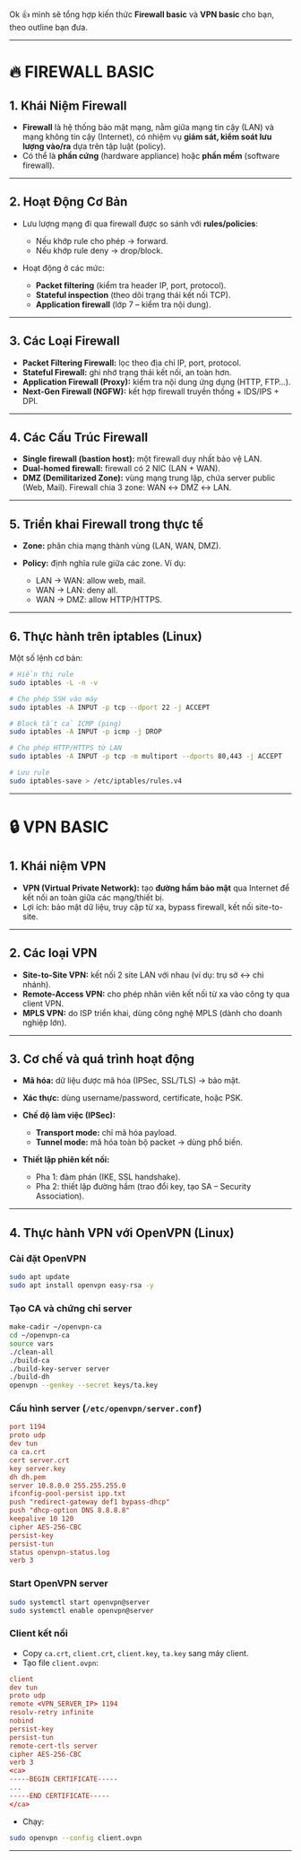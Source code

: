 Ok 👍 mình sẽ tổng hợp kiến thức **Firewall basic** và **VPN basic** cho bạn, theo outline bạn đưa.

---

# 🔥 FIREWALL BASIC

## 1. Khái Niệm Firewall

* **Firewall** là hệ thống bảo mật mạng, nằm giữa mạng tin cậy (LAN) và mạng không tin cậy (Internet), có nhiệm vụ **giám sát, kiểm soát lưu lượng vào/ra** dựa trên tập luật (policy).
* Có thể là **phần cứng** (hardware appliance) hoặc **phần mềm** (software firewall).

---

## 2. Hoạt Động Cơ Bản

* Lưu lượng mạng đi qua firewall được so sánh với **rules/policies**:

  * Nếu khớp rule cho phép → forward.
  * Nếu khớp rule deny → drop/block.
* Hoạt động ở các mức:

  * **Packet filtering** (kiểm tra header IP, port, protocol).
  * **Stateful inspection** (theo dõi trạng thái kết nối TCP).
  * **Application firewall** (lớp 7 – kiểm tra nội dung).

---

## 3. Các Loại Firewall

* **Packet Filtering Firewall:** lọc theo địa chỉ IP, port, protocol.
* **Stateful Firewall:** ghi nhớ trạng thái kết nối, an toàn hơn.
* **Application Firewall (Proxy):** kiểm tra nội dung ứng dụng (HTTP, FTP…).
* **Next-Gen Firewall (NGFW):** kết hợp firewall truyền thống + IDS/IPS + DPI.

---

## 4. Các Cấu Trúc Firewall

* **Single firewall (bastion host):** một firewall duy nhất bảo vệ LAN.
* **Dual-homed firewall:** firewall có 2 NIC (LAN + WAN).
* **DMZ (Demilitarized Zone):** vùng mạng trung lập, chứa server public (Web, Mail). Firewall chia 3 zone: WAN ↔ DMZ ↔ LAN.

---

## 5. Triển khai Firewall trong thực tế

* **Zone:** phân chia mạng thành vùng (LAN, WAN, DMZ).
* **Policy:** định nghĩa rule giữa các zone. Ví dụ:

  * LAN → WAN: allow web, mail.
  * WAN → LAN: deny all.
  * WAN → DMZ: allow HTTP/HTTPS.

---

## 6. Thực hành trên iptables (Linux)

Một số lệnh cơ bản:

```bash
# Hiển thị rule
sudo iptables -L -n -v

# Cho phép SSH vào máy
sudo iptables -A INPUT -p tcp --dport 22 -j ACCEPT

# Block tất cả ICMP (ping)
sudo iptables -A INPUT -p icmp -j DROP

# Cho phép HTTP/HTTPS từ LAN
sudo iptables -A INPUT -p tcp -m multiport --dports 80,443 -j ACCEPT

# Lưu rule
sudo iptables-save > /etc/iptables/rules.v4
```

---

# 🔒 VPN BASIC

## 1. Khái niệm VPN

* **VPN (Virtual Private Network):** tạo **đường hầm bảo mật** qua Internet để kết nối an toàn giữa các mạng/thiết bị.
* Lợi ích: bảo mật dữ liệu, truy cập từ xa, bypass firewall, kết nối site-to-site.

---

## 2. Các loại VPN

* **Site-to-Site VPN:** kết nối 2 site LAN với nhau (ví dụ: trụ sở ↔ chi nhánh).
* **Remote-Access VPN:** cho phép nhân viên kết nối từ xa vào công ty qua client VPN.
* **MPLS VPN:** do ISP triển khai, dùng công nghệ MPLS (dành cho doanh nghiệp lớn).

---

## 3. Cơ chế và quá trình hoạt động

* **Mã hóa:** dữ liệu được mã hóa (IPSec, SSL/TLS) → bảo mật.
* **Xác thực:** dùng username/password, certificate, hoặc PSK.
* **Chế độ làm việc (IPSec):**

  * **Transport mode:** chỉ mã hóa payload.
  * **Tunnel mode:** mã hóa toàn bộ packet → dùng phổ biến.
* **Thiết lập phiên kết nối:**

  * Pha 1: đàm phán (IKE, SSL handshake).
  * Pha 2: thiết lập đường hầm (trao đổi key, tạo SA – Security Association).

---

## 4. Thực hành VPN với OpenVPN (Linux)

### Cài đặt OpenVPN

```bash
sudo apt update
sudo apt install openvpn easy-rsa -y
```

### Tạo CA và chứng chỉ server

```bash
make-cadir ~/openvpn-ca
cd ~/openvpn-ca
source vars
./clean-all
./build-ca
./build-key-server server
./build-dh
openvpn --genkey --secret keys/ta.key
```

### Cấu hình server (`/etc/openvpn/server.conf`)

```conf
port 1194
proto udp
dev tun
ca ca.crt
cert server.crt
key server.key
dh dh.pem
server 10.8.0.0 255.255.255.0
ifconfig-pool-persist ipp.txt
push "redirect-gateway def1 bypass-dhcp"
push "dhcp-option DNS 8.8.8.8"
keepalive 10 120
cipher AES-256-CBC
persist-key
persist-tun
status openvpn-status.log
verb 3
```

### Start OpenVPN server

```bash
sudo systemctl start openvpn@server
sudo systemctl enable openvpn@server
```

### Client kết nối

* Copy `ca.crt`, `client.crt`, `client.key`, `ta.key` sang máy client.
* Tạo file `client.ovpn`:

```conf
client
dev tun
proto udp
remote <VPN_SERVER_IP> 1194
resolv-retry infinite
nobind
persist-key
persist-tun
remote-cert-tls server
cipher AES-256-CBC
verb 3
<ca>
-----BEGIN CERTIFICATE-----
...
-----END CERTIFICATE-----
</ca>
```

* Chạy:

```bash
sudo openvpn --config client.ovpn
```

---
